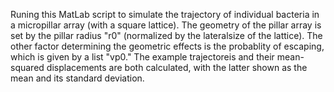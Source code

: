 Runing this MatLab script to simulate the trajectory of individual bacteria in a micropillar array (with a square lattice). 
The geometry of the pillar array is set by the pillar radius "r0" (normalized by the lateralsize of the lattice). 
The other factor determining the geometric effects is the probablity of escaping, which is given by a list "vp0."
The example trajectoreis and their mean-squared displacements are both calculated, with the latter shown as the mean and its standard deviation. 
